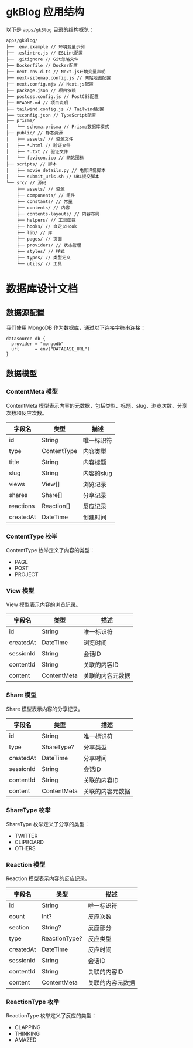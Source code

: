 # gkBlog 应用结构

以下是 `apps/gkBlog` 目录的结构概览：

```
apps/gkBlog/
├── .env.example // 环境变量示例
├── .eslintrc.js // ESLint配置
├── .gitignore // Git忽略文件
├── Dockerfile // Docker配置
├── next-env.d.ts // Next.js环境变量声明
├── next-sitemap.config.js // 网站地图配置
├── next.config.mjs // Next.js配置
├── package.json // 项目依赖
├── postcss.config.js // PostCSS配置
├── README.md // 项目说明
├── tailwind.config.js // Tailwind配置
├── tsconfig.json // TypeScript配置
├── prisma/
│   └── schema.prisma // Prisma数据库模式
├── public/ // 静态资源
│   ├── assets/ // 资源文件
│   ├── *.html // 验证文件
│   ├── *.txt // 验证文件
│   └── favicon.ico // 网站图标
├── scripts/ // 脚本
│   ├── movie_details.py // 电影详情脚本
│   └── submit_urls.sh // URL提交脚本
└── src/ // 源码
    ├── assets/ // 资源
    ├── components/ // 组件
    ├── constants/ // 常量
    ├── contents/ // 内容
    ├── contents-layouts/ // 内容布局
    ├── helpers/ // 工具函数
    ├── hooks/ // 自定义Hook
    ├── lib/ // 库
    ├── pages/ // 页面
    ├── providers/ // 状态管理
    ├── styles/ // 样式
    ├── types/ // 类型定义
    └── utils/ // 工具
```

# 数据库设计文档

## 数据源配置

我们使用 MongoDB 作为数据库，通过以下连接字符串连接：

```prisma
datasource db {
  provider = "mongodb"
  url      = env("DATABASE_URL")
}
```

## 数据模型

### ContentMeta 模型

ContentMeta 模型表示内容的元数据，包括类型、标题、slug、浏览次数、分享次数和反应次数。

| 字段名    | 类型        | 描述       |
| --------- | ----------- | ---------- |
| id        | String      | 唯一标识符 |
| type      | ContentType | 内容类型   |
| title     | String      | 内容标题   |
| slug      | String      | 内容的slug |
| views     | View[]      | 浏览记录   |
| shares    | Share[]     | 分享记录   |
| reactions | Reaction[]  | 反应记录   |
| createdAt | DateTime    | 创建时间   |

### ContentType 枚举

ContentType 枚举定义了内容的类型：

- PAGE
- POST
- PROJECT

### View 模型

View 模型表示内容的浏览记录。

| 字段名    | 类型        | 描述             |
| --------- | ----------- | ---------------- |
| id        | String      | 唯一标识符       |
| createdAt | DateTime    | 浏览时间         |
| sessionId | String      | 会话ID           |
| contentId | String      | 关联的内容ID     |
| content   | ContentMeta | 关联的内容元数据 |

### Share 模型

Share 模型表示内容的分享记录。

| 字段名    | 类型        | 描述             |
| --------- | ----------- | ---------------- |
| id        | String      | 唯一标识符       |
| type      | ShareType?  | 分享类型         |
| createdAt | DateTime    | 分享时间         |
| sessionId | String      | 会话ID           |
| contentId | String      | 关联的内容ID     |
| content   | ContentMeta | 关联的内容元数据 |

### ShareType 枚举

ShareType 枚举定义了分享的类型：

- TWITTER
- CLIPBOARD
- OTHERS

### Reaction 模型

Reaction 模型表示内容的反应记录。

| 字段名    | 类型          | 描述             |
| --------- | ------------- | ---------------- |
| id        | String        | 唯一标识符       |
| count     | Int?          | 反应次数         |
| section   | String?       | 反应部分         |
| type      | ReactionType? | 反应类型         |
| createdAt | DateTime      | 反应时间         |
| sessionId | String        | 会话ID           |
| contentId | String        | 关联的内容ID     |
| content   | ContentMeta   | 关联的内容元数据 |

### ReactionType 枚举

ReactionType 枚举定义了反应的类型：

- CLAPPING
- THINKING
- AMAZED
